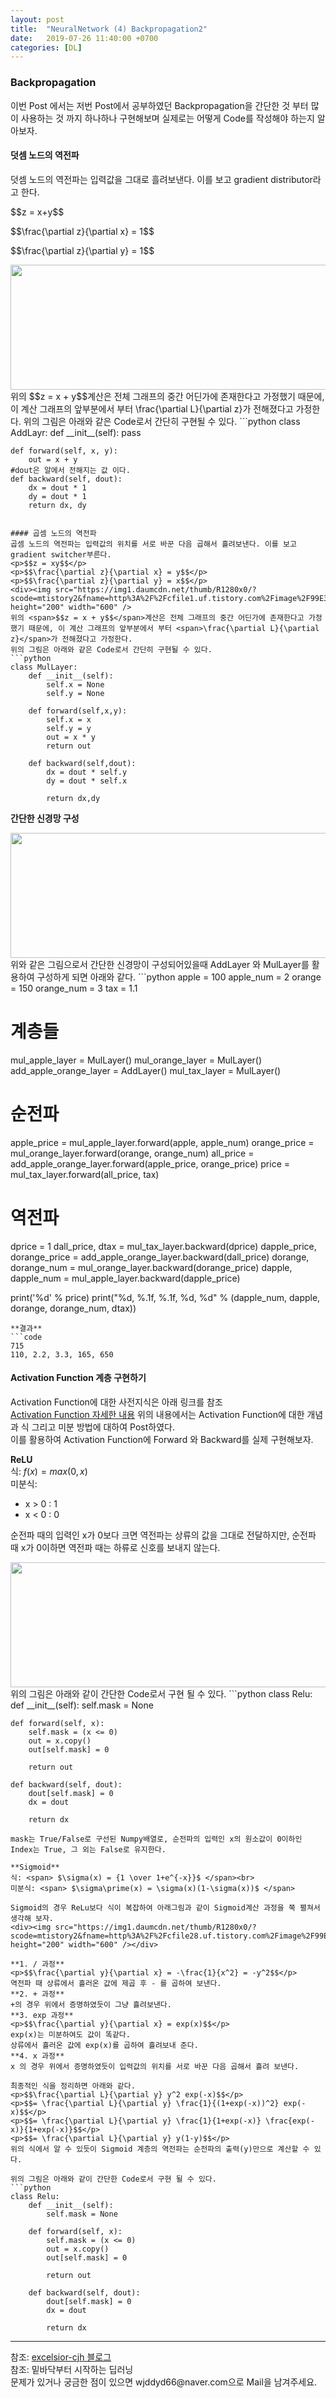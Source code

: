 ```yaml
---
layout: post
title:  "NeuralNetwork (4) Backpropagation2"
date:   2019-07-26 11:40:00 +0700
categories: [DL]
---
```


### Backpropagation
<script type="text/javascript" src="https://cdn.mathjax.org/mathjax/latest/MathJax.js?config=TeX-AMS_HTML"></script>
<link rel = "stylesheet" href ="/static/css/bootstrap.min.css">
이번 Post 에서는 저번 Post에서 공부하였던 Backpropagation을 간단한 것 부터 많이 사용하는 것 까지 하나하나 구현해보며 실제로는 어떻게 Code를 작성해야 하는지 알아보자.  

#### 덧셈 노드의 역전파
덧셈 노드의 역전파는 입력값을 그대로 흘려보낸다. 이를 보고 gradient distributor라고 한다.  
<p>$$z = x+y$$</p>
<p>$$\frac{\partial z}{\partial x} = 1$$</p>
<p>$$\frac{\partial z}{\partial y} = 1$$</p>
<div><img src="https://img1.daumcdn.net/thumb/R1280x0/?scode=mtistory2&fname=http%3A%2F%2Fcfile24.uf.tistory.com%2Fimage%2F99FB57455B98F67407FADD" height="200" width="600" />
위의 <span>$$z = x + y$$</span>계산은 전체 그래프의 중간 어딘가에 존재한다고 가정했기 때문에, 이 계산 그래프의 앞부분에서 부터 <span>\frac{\partial L}{\partial z}</span>가 전해졌다고 가정한다.  
위의 그림은 아래와 같은 Code로서 간단히 구현될 수 있다.  
```python
class AddLayr:
    def __init__(self):
        pass

    def forward(self, x, y):
        out = x + y
    #dout은 알에서 전해지는 값 이다.
    def backward(self, dout):
        dx = dout * 1
        dy = dout * 1
        return dx, dy
```

#### 곱셈 노드의 역전파
곱셈 노드의 역전파는 입력값의 위치를 서로 바꾼 다음 곱해서 흘려보낸다. 이를 보고 gradient switcher부른다.  
<p>$$z = xy$$</p>
<p>$$\frac{\partial z}{\partial x} = y$$</p>
<p>$$\frac{\partial z}{\partial y} = x$$</p>
<div><img src="https://img1.daumcdn.net/thumb/R1280x0/?scode=mtistory2&fname=http%3A%2F%2Fcfile1.uf.tistory.com%2Fimage%2F99E3EF435B98F69309175D" height="200" width="600" />
위의 <span>$$z = x + y$$</span>계산은 전체 그래프의 중간 어딘가에 존재한다고 가정했기 때문에, 이 계산 그래프의 앞부분에서 부터 <span>\frac{\partial L}{\partial z}</span>가 전해졌다고 가정한다.  
위의 그림은 아래와 같은 Code로서 간단히 구현될 수 있다.  
```python
class MulLayer:
    def __init__(self):
        self.x = None
        self.y = None
    
    def forward(self,x,y):
        self.x = x
        self.y = y
        out = x * y
        return out
    
    def backward(self,dout):
        dx = dout * self.y
        dy = dout * self.x
        
        return dx,dy
```
**간단한 신경망 구성**  
<div><img src="https://img1.daumcdn.net/thumb/R1280x0/?scode=mtistory2&fname=http%3A%2F%2Fcfile3.uf.tistory.com%2Fimage%2F99499E4E5B98F6C10EBEA5" height="200" width="600" /></div>
위와 같은 그림으로서 간단한 신경망이 구성되어있을때  
AddLayer 와 MulLayer를 활용하여 구성하게 되면 아래와 같다.  
```python
apple = 100
apple_num = 2
orange = 150
orange_num = 3
tax = 1.1

# 계층들
mul_apple_layer = MulLayer()
mul_orange_layer = MulLayer()
add_apple_orange_layer = AddLayer()
mul_tax_layer = MulLayer()

# 순전파
apple_price = mul_apple_layer.forward(apple, apple_num)
orange_price = mul_orange_layer.forward(orange, orange_num)
all_price = add_apple_orange_layer.forward(apple_price, orange_price)
price = mul_tax_layer.forward(all_price, tax)

# 역전파
dprice = 1
dall_price, dtax = mul_tax_layer.backward(dprice)
dapple_price, dorange_price = add_apple_orange_layer.backward(dall_price)
dorange, dorange_num = mul_orange_layer.backward(dorange_price)
dapple, dapple_num = mul_apple_layer.backward(dapple_price)

print('%d' % price)
print("%d, %.1f, %.1f, %d, %d" % (dapple_num, dapple, dorange, dorange_num, dtax))
```
**결과**  
```code
715
110, 2.2, 3.3, 165, 650
```

#### Activation Function 계층 구현하기
Activation Function에 대한 사전지식은 아래 링크를 참조  
<a href="https://wjddyd66.github.io/dl/2019/07/26/NeuralNetwork-(1)-Basic-&-Activation-Function.html">Activation Function 자세한 내용</a>
위의 내용에서는 Activation Function에 대한 개념과 식 그리고 미분 방법에 대하여 Post하였다.  
이를 활용하여 Activation Function에 Forward 와 Backward를 실제 구현해보자.  

**ReLU**  
식: <span> $f(x) = max(0,x)$ </span><br>
미분식:

- x > 0 : 1
- x < 0 : 0

순전파 때의 입력인 x가 0보다 크면 역전파는 상류의 값을 그대로 전달하지만, 순전파 때 x가 0이하면 역전파 때는 하류로 신호를 보내지 않는다.  
<div><img src="https://img1.daumcdn.net/thumb/R1280x0/?scode=mtistory2&fname=http%3A%2F%2Fcfile28.uf.tistory.com%2Fimage%2F99E517485B98F6E504DB20" height="200" width="600" /></div>
위의 그림은 아래와 같이 간단한 Code로서 구현 될 수 있다.  
```python
class Relu:
    def __init__(self):
        self.mask = None
        
    def forward(self, x):
        self.mask = (x <= 0)
        out = x.copy()
        out[self.mask] = 0
        
        return out
    
    def backward(self, dout):
        dout[self.mask] = 0
        dx = dout
        
        return dx
```
mask는 True/False로 구선된 Numpy배열로, 순전파의 입력인 x의 원소값이 0이하인 Index는 True, 그 외는 False로 유지한다.  

**Sigmoid**  
식: <span> $\sigma(x) = {1 \over 1+e^{-x}}$ </span><br>
미분식: <span> $\sigma\prime(x) = \sigma(x)(1-\sigma(x))$ </span>  

Sigmoid의 경우 ReLu보다 식이 복잡하여 아래그림과 같이 Sigmoid계산 과정을 쭉 펼쳐서 생각해 보자.
<div><img src="https://img1.daumcdn.net/thumb/R1280x0/?scode=mtistory2&fname=http%3A%2F%2Fcfile28.uf.tistory.com%2Fimage%2F99E517485B98F6E504DB20" height="200" width="600" /></div>

**1. / 과정**  
<p>$$\frac{\partial y}{\partial x} = -\frac{1}{x^2} = -y^2$$</p>
역전파 때 상류에서 흘러온 값에 제곱 후 - 를 곱하여 보낸다.  
**2. + 과정**  
+의 경우 위에서 증명하였듯이 그냥 흘려보낸다.  
**3. exp 과정**  
<p>$$\frac{\partial y}{\partial x} = exp(x)$$</p>
exp(x)는 미분하여도 값이 똑같다.  
상류에서 흘러온 값에 exp(x)를 곱하여 흘려보내 준다.  
**4. x 과정**  
x 의 경우 위에서 증명하였듯이 입력값의 위치를 서로 바꾼 다음 곱해서 흘려 보낸다.  

최종적인 식을 정리하면 아래와 같다.  
<p>$$\frac{\partial L}{\partial y} y^2 exp(-x)$$</p>
<p>$$= \frac{\partial L}{\partial y} \frac{1}{(1+exp(-x))^2} exp(-x)$$</p>
<p>$$= \frac{\partial L}{\partial y} \frac{1}{1+exp(-x)} \frac{exp(-x)}{1+exp(-x)}$$</p>
<p>$$= \frac{\partial L}{\partial y} y(1-y)$$</p>
위의 식에서 알 수 있듯이 Sigmoid 계층의 역전파는 순전파의 출력(y)만으로 계산할 수 있다.  

위의 그림은 아래와 같이 간단한 Code로서 구현 될 수 있다.  
```python
class Relu:
    def __init__(self):
        self.mask = None
        
    def forward(self, x):
        self.mask = (x <= 0)
        out = x.copy()
        out[self.mask] = 0
        
        return out
    
    def backward(self, dout):
        dout[self.mask] = 0
        dx = dout
        
        return dx
```



<hr>
참조: <a href="https://excelsior-cjh.tistory.com/171">excelsior-cjh 블로그</a> <br>
참조: 밑바닥부터 시작하는 딥러닝<br>
문제가 있거나 궁금한 점이 있으면 wjddyd66@naver.com으로  Mail을 남겨주세요.
